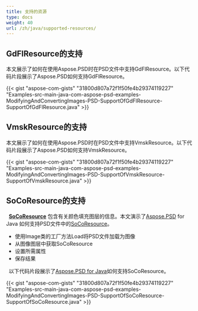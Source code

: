 ```yaml
---
title: 支持的资源
type: docs
weight: 40
url: /zh/java/supported-resources/
---
```



## **GdFlResource的支持**
本文展示了如何在使用Aspose.PSD时在PSD文件中支持GdFlResource。以下代码片段展示了Aspose.PSD如何支持GdFlResource。

{{< gist "aspose-com-gists" "31800d807a72f1f50fe4b29374119227" "Examples-src-main-java-com-aspose-psd-examples-ModifyingAndConvertingImages-PSD-SupportOfGdFlResource-SupportOfGdFlResource.java" >}}
## **VmskResource的支持**
本文展示了如何在使用Aspose.PSD时在PSD文件中支持VmskResource。以下代码片段展示了Aspose.PSD如何支持VmskResource。



{{< gist "aspose-com-gists" "31800d807a72f1f50fe4b29374119227" "Examples-src-main-java-com-aspose-psd-examples-ModifyingAndConvertingImages-PSD-SupportOfVmskResource-SupportOfVmskResource.java" >}}


## **SoCoResource的支持**


` `[**SoCoResource**](https://reference.aspose.com/java/psd/com.aspose.psd.fileformats.psd.layers.layerresources/SoCoResource) 包含有关颜色填充图层的信息。本文演示了[Aspose.PSD](https://products.aspose.com/psd) for Java 如何支持PSD文件中的[SoCoResource](https://reference.aspose.com/java/psd/com.aspose.psd.fileformats.psd.layers.layerresources/SoCoResource)。



- 使用Image类的工厂方法Load将PSD文件加载为图像
- 从图像图层中获取SoCoResource
- 设置所需属性
- 保存结果



` `以下代码片段展示了[Aspose.PSD for Java](https://products.aspose.com/psd/java)如何支持SoCoResource。 



{{< gist "aspose-com-gists" "31800d807a72f1f50fe4b29374119227" "Examples-src-main-java-com-aspose-psd-examples-ModifyingAndConvertingImages-PSD-SupportOfSoCoResource-SupportOfSoCoResource.java" >}}






